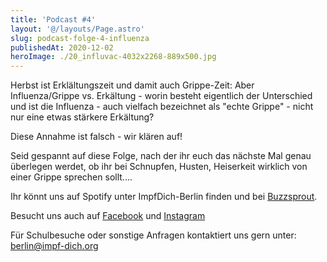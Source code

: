 ```yaml
---
title: 'Podcast #4'
layout: '@/layouts/Page.astro'
slug: podcast-folge-4-influenza
publishedAt: 2020-12-02
heroImage: ./20_influvac-4032x2268-889x500.jpg
---
```


Herbst ist Erklältungszeit und damit auch Grippe-Zeit: Aber Influenza/Grippe vs. Erkältung - worin besteht eigentlich der Unterschied und ist die Influenza - auch vielfach bezeichnet als "echte Grippe" - nicht nur eine etwas stärkere Erkältung?

Diese Annahme ist falsch - wir klären auf! 

Seid gespannt auf diese Folge, nach der ihr euch das nächste Mal genau überlegen werdet, ob ihr bei Schnupfen, Husten, Heiserkeit wirklich von einer Grippe sprechen sollt....

Ihr könnt uns auf Spotify unter ImpfDich-Berlin finden und bei [Buzzsprout](https://www.buzzsprout.com/1214552/6589642.mp3). 

Besucht uns auch auf [Facebook](https://www.facebook.com/Impf-Dich-Berlin-107077787676165/) und [Instagram](https://www.instagram.com/impfdich_berlin/?hl=de)

Für Schulbesuche oder sonstige Anfragen kontaktiert uns gern unter: berlin@impf-dich.org
